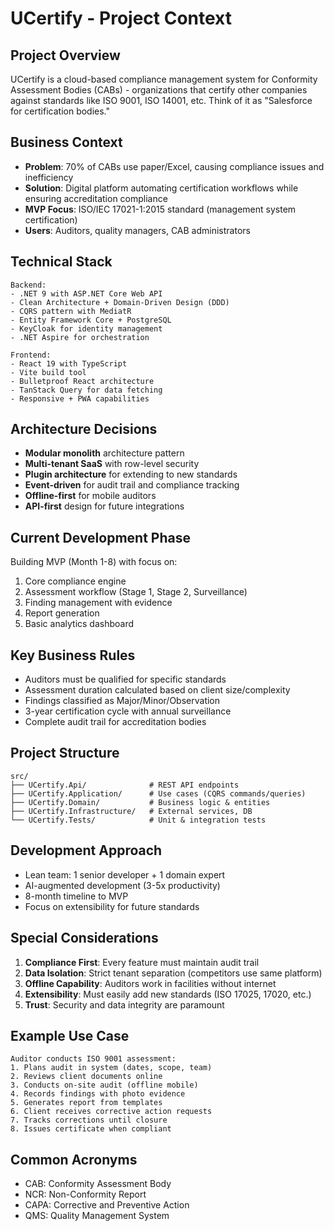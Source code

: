 # UCertify - Project Context

## Project Overview
UCertify is a cloud-based compliance management system for Conformity Assessment Bodies (CABs) - organizations that certify other companies against standards like ISO 9001, ISO 14001, etc. Think of it as "Salesforce for certification bodies."

## Business Context
- **Problem**: 70% of CABs use paper/Excel, causing compliance issues and inefficiency
- **Solution**: Digital platform automating certification workflows while ensuring accreditation compliance
- **MVP Focus**: ISO/IEC 17021-1:2015 standard (management system certification)
- **Users**: Auditors, quality managers, CAB administrators

## Technical Stack
```
Backend:
- .NET 9 with ASP.NET Core Web API
- Clean Architecture + Domain-Driven Design (DDD)
- CQRS pattern with MediatR
- Entity Framework Core + PostgreSQL
- KeyCloak for identity management
- .NET Aspire for orchestration

Frontend:
- React 19 with TypeScript
- Vite build tool
- Bulletproof React architecture
- TanStack Query for data fetching
- Responsive + PWA capabilities
```

## Architecture Decisions
- **Modular monolith** architecture pattern
- **Multi-tenant SaaS** with row-level security
- **Plugin architecture** for extending to new standards
- **Event-driven** for audit trail and compliance tracking
- **Offline-first** for mobile auditors
- **API-first** design for future integrations

## Current Development Phase
Building MVP (Month 1-8) with focus on:
1. Core compliance engine
2. Assessment workflow (Stage 1, Stage 2, Surveillance)
3. Finding management with evidence
4. Report generation
5. Basic analytics dashboard

## Key Business Rules
- Auditors must be qualified for specific standards
- Assessment duration calculated based on client size/complexity
- Findings classified as Major/Minor/Observation
- 3-year certification cycle with annual surveillance
- Complete audit trail for accreditation bodies

## Project Structure
```
src/
├── UCertify.Api/              # REST API endpoints
├── UCertify.Application/      # Use cases (CQRS commands/queries)
├── UCertify.Domain/           # Business logic & entities
├── UCertify.Infrastructure/   # External services, DB
└── UCertify.Tests/            # Unit & integration tests
```

## Development Approach
- Lean team: 1 senior developer + 1 domain expert
- AI-augmented development (3-5x productivity)
- 8-month timeline to MVP
- Focus on extensibility for future standards

## Special Considerations
1. **Compliance First**: Every feature must maintain audit trail
2. **Data Isolation**: Strict tenant separation (competitors use same platform)
3. **Offline Capability**: Auditors work in facilities without internet
4. **Extensibility**: Must easily add new standards (ISO 17025, 17020, etc.)
5. **Trust**: Security and data integrity are paramount

## Example Use Case
```
Auditor conducts ISO 9001 assessment:
1. Plans audit in system (dates, scope, team)
2. Reviews client documents online
3. Conducts on-site audit (offline mobile)
4. Records findings with photo evidence
5. Generates report from templates
6. Client receives corrective action requests
7. Tracks corrections until closure
8. Issues certificate when compliant
```

## Common Acronyms
- CAB: Conformity Assessment Body
- NCR: Non-Conformity Report  
- CAPA: Corrective and Preventive Action
- QMS: Quality Management System